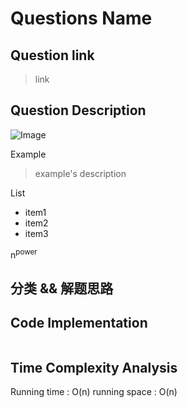 # Questions Name

## Question link
> link

## Question Description
![Image]()

Example
> example's description

List
- item1
- item2
- item3

n<sup>power</sup> 
## 分类 && 解题思路

## Code Implementation
```c++

```

## Time Complexity Analysis
Running time  : O(n)
running space : O(n)